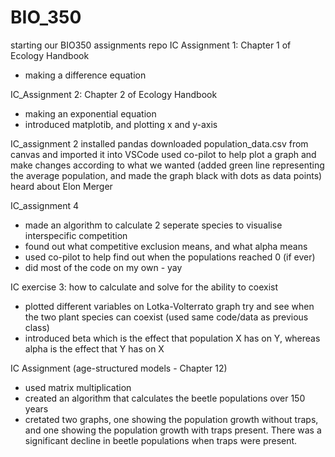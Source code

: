 # BIO_350 
starting our BIO350 assignments repo
IC Assignment 1: Chapter 1 of Ecology Handbook
- making a difference equation 

IC_Assignment 2: Chapter 2 of Ecology Handbook
- making an exponential equation 
- introduced matplotib, and plotting x and y-axis

IC_assignment 2
installed pandas
downloaded population_data.csv from canvas and imported it into VSCode
used co-pilot to help plot a graph and make changes according to what we wanted (added green line representing the average population, and made the graph black with dots as data points)
heard about Elon Merger


IC_assignment 4
- made an algorithm to calculate 2 seperate species to visualise interspecific competition
- found out what competitive exclusion means, and what alpha means
- used co-pilot to help find out when the populations reached 0 (if ever)
- did most of the code on my own - yay

IC exercise 3: how to calculate and solve for the ability to coexist
- plotted different variables on Lotka-Volterrato graph try and see when the two plant species can coexist (used same code/data as previous class) 
- introduced beta which is the effect that population X has on Y, whereas alpha is the effect that Y has on X

IC Assignment (age-structured models - Chapter 12)
- used matrix multiplication 
- created an algorithm that calculates the beetle populations over 150 years
- cretated two graphs, one showing the population growth without traps, and one showing the population growth with traps present. There was a significant decline in beetle populations when traps were present.